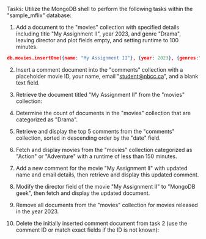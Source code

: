 Tasks: Utilize the MongoDB shell to perform the following tasks within the "sample_mflix" database:

1. Add a document to the "movies" collection with specified details including title "My Assignment II", year 2023, and genre "Drama", leaving director and plot fields empty, and setting runtime to 100 minutes.
```json
db.movies.insertOne({name: "My Assignment II"}, {year: 2023}, {genres:"drama"}, {director:""}, {plot:""}, {runtime:100})
```


2. Insert a comment document into the "comments" collection with a placeholder movie ID, your name, email "student@nbcc.ca", and a blank text field.


3. Retrieve the document titled "My Assignment II" from the "movies" collection:



4. Determine the count of documents in the "movies" collection that are categorized as "Drama".

5. Retrieve and display the top 5 comments from the "comments" collection, sorted in descending order by the "date" field.


6. Fetch and display movies from the "movies" collection categorized as "Action" or "Adventure" with a runtime of less than 150 minutes.


7. Add a new comment for the movie "My Assignment II" with updated name and email details, then retrieve
and display this updated comment.

8. Modify the director field of the movie "My Assignment II" to "MongoDB geek", then fetch and display the updated document.


9. Remove all documents from the "movies" collection for movies released in the year 2023.


10. Delete the initially inserted comment document from task 2 (use the comment ID or match exact fields if the ID is not known):